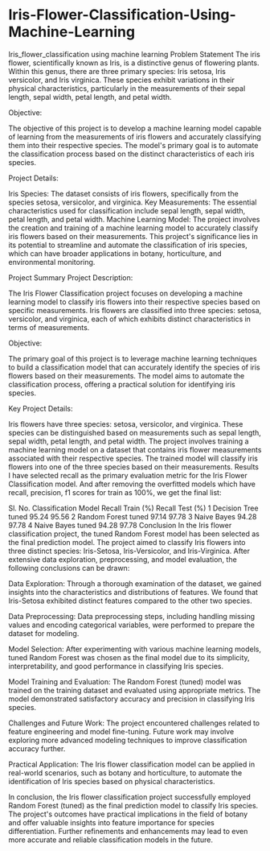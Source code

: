 # Iris-Flower-Classification-Using-Machine-Learning

Iris_flower_classification using machine learning Problem Statement The iris flower, scientifically known as Iris, is a distinctive genus of flowering plants. Within this genus, there are three primary species: Iris setosa, Iris versicolor, and Iris virginica. These species exhibit variations in their physical characteristics, particularly in the measurements of their sepal length, sepal width, petal length, and petal width.

Objective:

The objective of this project is to develop a machine learning model capable of learning from the measurements of iris flowers and accurately classifying them into their respective species. The model's primary goal is to automate the classification process based on the distinct characteristics of each iris species.

Project Details:

Iris Species: The dataset consists of iris flowers, specifically from the species setosa, versicolor, and virginica. Key Measurements: The essential characteristics used for classification include sepal length, sepal width, petal length, and petal width. Machine Learning Model: The project involves the creation and training of a machine learning model to accurately classify iris flowers based on their measurements. This project's significance lies in its potential to streamline and automate the classification of iris species, which can have broader applications in botany, horticulture, and environmental monitoring.

Project Summary Project Description:

The Iris Flower Classification project focuses on developing a machine learning model to classify iris flowers into their respective species based on specific measurements. Iris flowers are classified into three species: setosa, versicolor, and virginica, each of which exhibits distinct characteristics in terms of measurements.

Objective:

The primary goal of this project is to leverage machine learning techniques to build a classification model that can accurately identify the species of iris flowers based on their measurements. The model aims to automate the classification process, offering a practical solution for identifying iris species.

Key Project Details:

Iris flowers have three species: setosa, versicolor, and virginica. These species can be distinguished based on measurements such as sepal length, sepal width, petal length, and petal width. The project involves training a machine learning model on a dataset that contains iris flower measurements associated with their respective species. The trained model will classify iris flowers into one of the three species based on their measurements. Results I have selected recall as the primary evaluation metric for the Iris Flower Classification model. And after removing the overfitted models which have recall, precision, f1 scores for train as 100%, we get the final list:

Sl. No. Classification Model Recall Train (%) Recall Test (%) 1 Decision Tree tuned 95.24 95.56 2 Random Forest tuned 97.14 97.78 3 Naive Bayes 94.28 97.78 4 Naive Bayes tuned 94.28 97.78 Conclusion In the Iris flower classification project, the tuned Random Forest model has been selected as the final prediction model. The project aimed to classify Iris flowers into three distinct species: Iris-Setosa, Iris-Versicolor, and Iris-Virginica. After extensive data exploration, preprocessing, and model evaluation, the following conclusions can be drawn:

Data Exploration: Through a thorough examination of the dataset, we gained insights into the characteristics and distributions of features. We found that Iris-Setosa exhibited distinct features compared to the other two species.

Data Preprocessing: Data preprocessing steps, including handling missing values and encoding categorical variables, were performed to prepare the dataset for modeling.

Model Selection: After experimenting with various machine learning models, tuned Random Forest was chosen as the final model due to its simplicity, interpretability, and good performance in classifying Iris species.

Model Training and Evaluation: The Random Forest (tuned) model was trained on the training dataset and evaluated using appropriate metrics. The model demonstrated satisfactory accuracy and precision in classifying Iris species.

Challenges and Future Work: The project encountered challenges related to feature engineering and model fine-tuning. Future work may involve exploring more advanced modeling techniques to improve classification accuracy further.

Practical Application: The Iris flower classification model can be applied in real-world scenarios, such as botany and horticulture, to automate the identification of Iris species based on physical characteristics.

In conclusion, the Iris flower classification project successfully employed Random Forest (tuned) as the final prediction model to classify Iris species. The project's outcomes have practical implications in the field of botany and offer valuable insights into feature importance for species differentiation. Further refinements and enhancements may lead to even more accurate and reliable classification models in the future.
